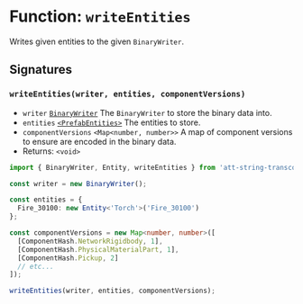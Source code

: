 # Function: `writeEntities`

Writes given entities to the given `BinaryWriter`.

## Signatures

### `writeEntities(writer, entities, componentVersions)`

- `writer` [`BinaryWriter`](./BinaryWriter.md) The `BinaryWriter` to store the binary data into.
- `entities` [`<PrefabEntities>`](../src/types/PrefabEntities.ts) The entities to store.
- `componentVersions` `<Map<number, number>>` A map of component versions to ensure are encoded in the binary data.
- Returns: `<void>`

```ts
import { BinaryWriter, Entity, writeEntities } from 'att-string-transcoder';

const writer = new BinaryWriter();

const entities = {
  Fire_30100: new Entity<'Torch'>('Fire_30100')
};

const componentVersions = new Map<number, number>([
  [ComponentHash.NetworkRigidbody, 1],
  [ComponentHash.PhysicalMaterialPart, 1],
  [ComponentHash.Pickup, 2]
  // etc...
]);

writeEntities(writer, entities, componentVersions);
```
